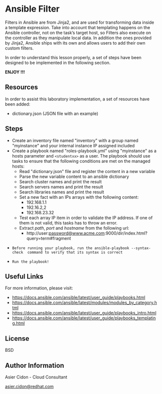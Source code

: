 # Ansible Filter

Filters in Ansible are from Jinja2, and are used for transforming data inside a template expression. Take into account that templating happens on the Ansible controller, not on the task’s target host, so Filters also execute on the controller as they manipulate local data.
In addition the ones provided by Jinja2, Ansible ships with its own and allows users to add their own custom filters.

In order to understand this lesson properly, a set of steps have been designed to be implemented in the following section.

**ENJOY !!!**

## Resources

In order to assist this laboratory implementation, a set of resources have been added:

-   dictionary.json (JSON file with an example)

## Steps

-   Create an inventory file named "inventory" with a group named "myinstance" and your internal instance IP assigned included
-   Create a playbook named "roles-playbook.yml" using "myinstance" as a hosts parameter and `<studentxx>` as a user. The playbook should use tasks to ensure that the following conditions are met on the managed hosts:
    -   Read "dictionary.json" file and register the content in a new variable
    -   Parse the new variable content to an ansible dictionary
    -   Search cluster names and print the result
    -   Search servers names and print the result
    -   Search libraries names and print the result
    -   Set a new fact with an IPs arrays with the following content:
        -   192.168.1.1
        -   192.16.2,2
        -   192.168.23.32
    -   Test each array IP item in order to validate the IP address. If one of them is not valid, this tasks has to throw an error. 
    -   Extract *path*, *port* and *hostname* from the following url:
        -   http://user:password@www.acme.com:9000/dir/index.html?query=term#fragment
-     Before running your playbook, run the ansible-playbook --syntax-check  command to verify that its syntax is correct
-     Run the playbook!

## Useful Links

For more information, please visit:

-   https://docs.ansible.com/ansible/latest/user_guide/playbooks.html
-   https://docs.ansible.com/ansible/latest/modules/modules_by_category.html
-   https://docs.ansible.com/ansible/latest/user_guide/playbooks_intro.html
-   https://docs.ansible.com/ansible/latest/user_guide/playbooks_templating.html


License
-------

BSD

Author Information
------------------

 Asier Cidon - Cloud Consultant

 asier.cidon@redhat.com
